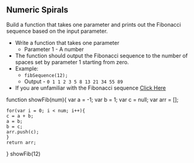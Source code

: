 ## Numeric Spirals

Build a function that takes one parameter and prints out the Fibonacci sequence based on the input parameter. 

- Write a function that takes one parameter
	- Parameter 1 - A number
- The function should output the Fibonacci sequence to the number of spaces set by parameter 1 starting from zero.
- Example:
	- `fibSequence(12);`
	- Output - `0 1 1 2 3 5 8 13 21 34 55 89`
- If you are unfamiliar with the Fibonacci sequence <a href="https://www.google.com" target="_blank">Click Here</a>

function showFib(num){
    var a = -1;
    var b = 1;
    var c = null;
    var arr = [];

	for(var i = 0; i < num; i++){
    c = a + b;
    a = b;
    b = c;
    arr.push(c);
	}
    return arr;
}
showFib(12)
